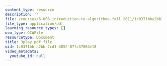 ```yaml
---
content_type: resource
description: ''
file: /courses/6-006-introduction-to-algorithms-fall-2011/1c0371bba2bb2cd1485287fc37064e18_2E7MmKv0Y24.pdf
file_type: application/pdf
learning_resource_types: []
ocw_type: OCWFile
resourcetype: Document
title: 3play pdf file
uid: 1c0371bb-a2bb-2cd1-4852-87fc37064e18
video_metadata:
  youtube_id: null
---
```

